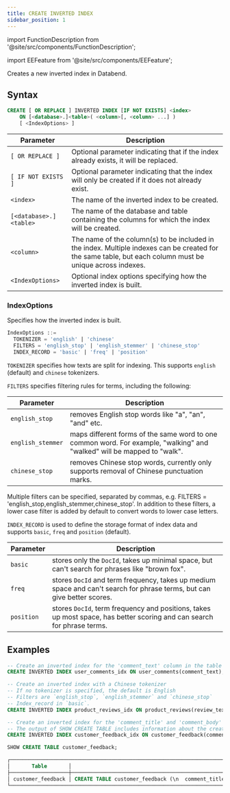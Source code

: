 ```yaml
---
title: CREATE INVERTED INDEX
sidebar_position: 1
---
```


import FunctionDescription from '@site/src/components/FunctionDescription';

<FunctionDescription description="Introduced or updated: v1.2.405"/>

import EEFeature from '@site/src/components/EEFeature';

<EEFeature featureName='INVERTED INDEX'/>

Creates a new inverted index in Databend.

## Syntax

```sql
CREATE [ OR REPLACE ] INVERTED INDEX [IF NOT EXISTS] <index>
    ON [<database>.]<table>( <column>[, <column> ...] )
    [ <IndexOptions> ]
```

| Parameter              | Description                                                                                                                                               |
|------------------------|-----------------------------------------------------------------------------------------------------------------------------------------------------------|
| `[ OR REPLACE ]`       | Optional parameter indicating that if the index already exists, it will be replaced.                                                                      |
| `[ IF NOT EXISTS ]`    | Optional parameter indicating that the index will only be created if it does not already exist.                                                           |
| `<index>`              | The name of the inverted index to be created.                                                                                                             |
| `[<database>.]<table>` | The name of the database and table containing the columns for which the index will be created.                                                            |
| `<column>`             | The name of the column(s) to be included in the index. Multiple indexes can be created for the same table, but each column must be unique across indexes. |
| `<IndexOptions>`       | Optional index options specifying how the inverted index is built.                                                                                            |

### IndexOptions

Specifies how the inverted index is built.

```sql
IndexOptions ::=
  TOKENIZER = 'english' | 'chinese'
  FILTERS = 'english_stop' | 'english_stemmer' | 'chinese_stop'
  INDEX_RECORD = 'basic' | 'freq' | 'position'
```

`TOKENIZER` specifies how texts are split for indexing. This supports `english` (default) and `chinese` tokenizers.

`FILTERS` specifies filtering rules for terms, including the following:

| Parameter         | Description                                                                                                             |
|-------------------|-------------------------------------------------------------------------------------------------------------------------|
| `english_stop`    | removes English stop words like "a", "an", "and" etc.                                                                   |
| `english_stemmer` | maps different forms of the same word to one common word. For example, "walking" and "walked" will be mapped to "walk". |
| `chinese_stop`    | removes Chinese stop words, currently only supports removal of Chinese punctuation marks.                               |

Multiple filters can be specified, separated by commas, e.g. FILTERS = 'english_stop,english_stemmer,chinese_stop'. In addition to these filters, a lower case filter is added by default to convert words to lower case letters.

`INDEX_RECORD` is used to define the storage format of index data and supports `basic`, `freq` and `position` (default).

| Parameter  | Description                                                                                                             |
|------------|-------------------------------------------------------------------------------------------------------------------------|
| `basic`    | stores only the `DocId`, takes up minimal space, but can't search for phrases like "brown fox".                         |
| `freq`     | stores `DocId` and term frequency, takes up medium space and can't search for phrase terms, but can give better scores. |
| `position` | stores `DocId`, term frequency and positions, takes up most space, has better scoring and can search for phrase terms.  |

## Examples

```sql
-- Create an inverted index for the 'comment_text' column in the table 'user_comments'
CREATE INVERTED INDEX user_comments_idx ON user_comments(comment_text);

-- Create an inverted index with a Chinese tokenizer
-- If no tokenizer is specified, the default is English
-- Filters are `english_stop`, `english_stemmer` and `chinese_stop`
-- Index_record in `basic`.
CREATE INVERTED INDEX product_reviews_idx ON product_reviews(review_text) TOKENIZER = 'chinese' FILTERS = 'english_stop,english_stemmer,chinese_stop' INDEX_RECORD='basic';

-- Create an inverted index for the 'comment_title' and 'comment_body' columns in the table 'user_comments'
-- The output of SHOW CREATE TABLE includes information about the created inverted index
CREATE INVERTED INDEX customer_feedback_idx ON customer_feedback(comment_title, comment_body);

SHOW CREATE TABLE customer_feedback;

┌─────────────────────────────────────────────────────────────────────────────────────────────────────────────────────────────────────────────────────────────────────────────────────────────────────────────┐
│       Table       │                                                                                       Create Table                                                                                      │
├───────────────────┼─────────────────────────────────────────────────────────────────────────────────────────────────────────────────────────────────────────────────────────────────────────────────────────┤
│ customer_feedback │ CREATE TABLE customer_feedback (\n  comment_title VARCHAR NULL,\n  comment_body VARCHAR NULL,\n  SYNC INVERTED INDEX customer_feedback_idx (comment_title, comment_body)\n) ENGINE=FUSE │
└─────────────────────────────────────────────────────────────────────────────────────────────────────────────────────────────────────────────────────────────────────────────────────────────────────────────┘
```